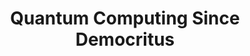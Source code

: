 ---
layout: books
title: Quantum Computing Since Democritus
categories: ['computation']
author: ['']
excerpt: .
external_url: 
---